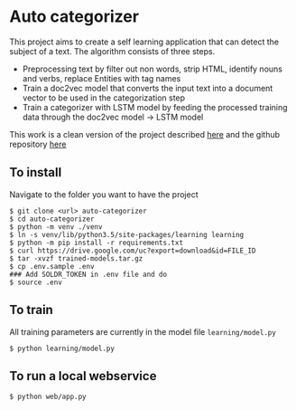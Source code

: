 # Auto categorizer
This project aims to create a self learning application that can detect the subject of a text. The algorithm consists of three steps.

* Preprocessing text by filter out non words, strip HTML, identify nouns and verbs, replace Entities with tag names
* Train a doc2vec model that converts the input text into a document vector to be used in the categorization step
* Train a categorizer with LSTM model by feeding the processed training data through the doc2vec model -> LSTM model

This work is a clean version of the project described [here](https://docs.google.com/document/d/1ZHMNeUQRR3IWkfcevRcvv7by5D71AYpK3F3YRKLVlGE/edit) and the github repository [here](https://github.com/jolin1337/Text2Abstract)


## To install
Navigate to the folder you want to have the project
```
$ git clone <url> auto-categorizer
$ cd auto-categorizer
$ python -m venv ./venv
$ ln -s venv/lib/python3.5/site-packages/learning learning
$ python -m pip install -r requirements.txt
$ curl https://drive.google.com/uc?export=download&id=FILE_ID
$ tar -xvzf trained-models.tar.gz
$ cp .env.sample .env
### Add SOLDR_TOKEN in .env file and do
$ source .env
```

## To train
All training parameters are currently in the model file `learning/model.py`
```
$ python learning/model.py
```

## To run a local webservice
```
$ python web/app.py
```
